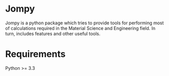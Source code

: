 Jompy
=====
Jompy is a python package which tries to provide tools for performing most of 
calculations required in the Material Science and Engineering field.
In turn, includes features and other useful tools.

Requirements
============
Python >= 3.3